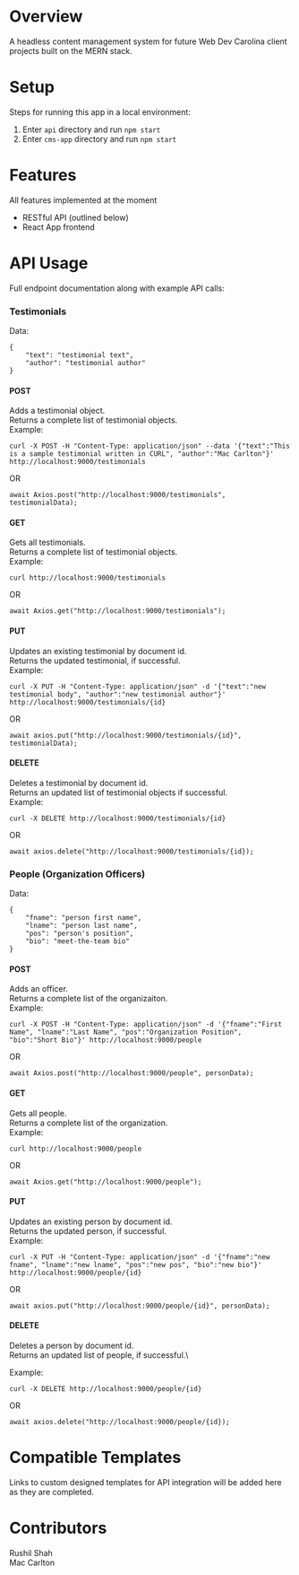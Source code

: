 # Overview
A headless content management system for future Web Dev Carolina client projects built on the MERN stack.

# Setup
Steps for running this app in a local environment:
1. Enter `api` directory and run `npm start`
2. Enter `cms-app` directory and run `npm start`

# Features
All features implemented at the moment
- RESTful API (outlined below)
- React App frontend

# API Usage
Full endpoint documentation along with example API calls:

### Testimonials
Data:
```
{ 
    "text": "testimonial text",
    "author": "testimonial author" 
}
```

#### POST
Adds a testimonial object.\
Returns a complete list of testimonial objects.\
Example:
```
curl -X POST -H "Content-Type: application/json" --data '{"text":"This is a sample testimonial written in CURL", "author":"Mac Carlton"}' http://localhost:9000/testimonials
````
OR
```
await Axios.post("http://localhost:9000/testimonials", testimonialData);
```

#### GET 
Gets all testimonials.\
Returns a complete list of testimonial objects.\
Example:
```
curl http://localhost:9000/testimonials
````
OR
```
await Axios.get("http://localhost:9000/testimonials");
```

#### PUT
Updates an existing testimonial by document id.\
Returns the updated testimonial, if successful.\
Example:
```
curl -X PUT -H "Content-Type: application/json" -d '{"text":"new testimonial body", "author":"new testimonial author"}' http://localhost:9000/testimonials/{id}
```
OR
```
await axios.put("http://localhost:9000/testimonials/{id}", testimonialData);
```

#### DELETE
Deletes a testimonial by document id.\
Returns an updated list of testimonial objects if successful.\
Example:
```
curl -X DELETE http://localhost:9000/testimonials/{id}
```
OR
```
await axios.delete("http://localhost:9000/testimonials/{id});
```

### People (Organization Officers)
Data:
```
{ 
    "fname": "person first name",
    "lname": "person last name",
    "pos": "person's position",
    "bio": "meet-the-team bio"
}
```

#### POST
Adds an officer.\
Returns a complete list of the organizaiton.\
Example:
```
curl -X POST -H "Content-Type: application/json" -d '{"fname":"First Name", "lname":"Last Name", "pos":"Organization Position", "bio":"Short Bio"}' http://localhost:9000/people
````
OR
```
await Axios.post("http://localhost:9000/people", personData);
```

#### GET 
Gets all people.\
Returns a complete list of the organization.\
Example:
```
curl http://localhost:9000/people
````
OR
```
await Axios.get("http://localhost:9000/people");
```

#### PUT
Updates an existing person by document id.\
Returns the updated person, if successful.\
Example:
```
curl -X PUT -H "Content-Type: application/json" -d '{"fname":"new fname", "lname":"new lname", "pos":"new pos", "bio":"new bio"}' http://localhost:9000/people/{id}
```
OR
```
await axios.put("http://localhost:9000/people/{id}", personData);
```

#### DELETE
Deletes a person by document id.\
Returns an updated list of people, if successful.\

Example:
```
curl -X DELETE http://localhost:9000/people/{id}
```
OR
```
await axios.delete("http://localhost:9000/people/{id});
```

# Compatible Templates
Links to custom designed templates for API integration will be added here as they are completed.

# Contributors 
Rushil Shah\
Mac Carlton
